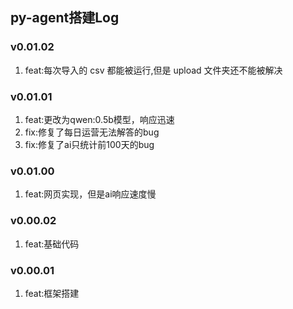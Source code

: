 ## py-agent搭建Log
### v0.01.02
1. feat:每次导入的 csv 都能被运行,但是 upload 文件夹还不能被解决

### v0.01.01
1. feat:更改为qwen:0.5b模型，响应迅速
2. fix:修复了每日运营无法解答的bug
3. fix:修复了ai只统计前100天的bug

### v0.01.00
1. feat:网页实现，但是ai响应速度慢

### v0.00.02
1. feat:基础代码

### v0.00.01
1. feat:框架搭建